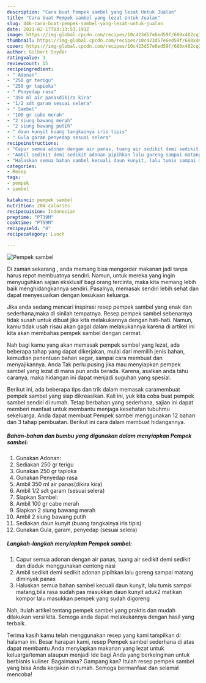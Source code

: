 ```yaml
---
description: "Cara buat Pempek sambel yang lezat Untuk Jualan"
title: "Cara buat Pempek sambel yang lezat Untuk Jualan"
slug: 446-cara-buat-pempek-sambel-yang-lezat-untuk-jualan
date: 2021-02-17T03:13:53.191Z
image: https://img-global.cpcdn.com/recipes/10c423d57e6ed59f/680x482cq70/pempek-sambel-foto-resep-utama.jpg
thumbnail: https://img-global.cpcdn.com/recipes/10c423d57e6ed59f/680x482cq70/pempek-sambel-foto-resep-utama.jpg
cover: https://img-global.cpcdn.com/recipes/10c423d57e6ed59f/680x482cq70/pempek-sambel-foto-resep-utama.jpg
author: Gilbert Snyder
ratingvalue: 3
reviewcount: 15
recipeingredient:
- " Adonan"
- "250 gr terigu"
- "250 gr tapioka"
- " Penyedap rasa"
- "350 ml air panasdikira kira"
- "1/2 sdt garam sesuai selera"
- " Sambel"
- "100 gr cabe merah"
- "2 siung bawang merah"
- "2 siung bawang putih"
- " daun kunyit buang tangkainya iris tipis"
- " Gula garam penyedap sesuai selera"
recipeinstructions:
- "Capur semua adonan dengan air panas, tuang air sedikit demi sedikit dan diaduk menggunakan centong nasi"
- "Ambil sedikit demi sedikit adonan pipihkan lalu goreng sampai matang diminyak panas"
- "Haluskan semua bahan sambel kecuali daun kunyit, lalu tumis sampai matang,bila rasa sudah pas masukkan daun kunyit aduk2 matikan kompor lalu masukkan pempek yang sudah digoreng"
categories:
- Resep
tags:
- pempek
- sambel

katakunci: pempek sambel 
nutrition: 204 calories
recipecuisine: Indonesian
preptime: "PT39M"
cooktime: "PT59M"
recipeyield: "4"
recipecategory: Lunch

---
```



![Pempek sambel](https://img-global.cpcdn.com/recipes/10c423d57e6ed59f/680x482cq70/pempek-sambel-foto-resep-utama.jpg)

Di zaman  sekarang , anda memang bisa mengorder makanan jadi tanpa harus repot membuatnya sendiri. Namun, untuk mereka yang ingin menyuguhkan sajian eksklusif bagi orang tercinta, maka kita memang lebih baik menghidangkannya sendiri. Pasalnya, memasak sendiri lebih sehat dan dapat menyesuaikan dengan kesukaan keluarga.

Jika anda sedang mencari inspirasi resep pempek sambel yang enak dan sederhana,maka di sinilah tempatnya. Resep pempek sambel  sebenarnya tidak susah untuk dibuat jika kita melakukannya dengan hati-hati. Namun, kamu tidak usah risau akan gagal dalam melakukannya 
karena di artikel ini kita akan membahas pempek sambel dengan cermat.  



Nah bagi kamu yang akan memasak pempek sambel yang lezat, ada beberapa tahap yang dapat dikerjakan, mulai dari memilih jenis bahan, kemudian penentuan bahan segar, sampai cara membuat dan menyajikannya. Anda Tak perlu pusing jika mau menyiapkan pempek sambel yang lezat di mana pun anda berada. Karena, asalkan anda  tahu caranya, maka hidangan ini dapat menjadi suguhan yang spesial.

Berikut ini, ada beberapa tips dan trik dalam memasak caramembuat pempek sambel yang siap dikreasikan. Kali ini, yuk kita coba buat pempek sambel sendiri di rumah. Tetap berbahan yang sederhana, sajian ini dapat memberi manfaat untuk membantu menjaga kesehatan tubuhmu sekeluarga. Anda dapat membuat Pempek sambel menggunakan 12 bahan dan 3 tahap pembuatan. Berikut ini cara dalam membuat hidangannya.

<!--inarticleads1-->

##### Bahan-bahan dan bumbu yang digunakan dalam menyiapkan Pempek sambel:

1. Gunakan  Adonan:
1. Sediakan 250 gr terigu
1. Gunakan 250 gr tapioka
1. Gunakan  Penyedap rasa
1. Ambil 350 ml air panas(dikira kira)
1. Ambil 1/2 sdt garam (sesuai selera)
1. Siapkan  Sambel:
1. Ambil 100 gr cabe merah
1. Siapkan 2 siung bawang merah
1. Ambil 2 siung bawang putih
1. Sediakan  daun kunyit (buang tangkainya iris tipis)
1. Gunakan  Gula, garam, penyedap (sesuai selera)




<!--inarticleads2-->

##### Langkah-langkah menyiapkan Pempek sambel:

1. Capur semua adonan dengan air panas, tuang air sedikit demi sedikit dan diaduk menggunakan centong nasi
1. Ambil sedikit demi sedikit adonan pipihkan lalu goreng sampai matang diminyak panas
1. Haluskan semua bahan sambel kecuali daun kunyit, lalu tumis sampai matang,bila rasa sudah pas masukkan daun kunyit aduk2 matikan kompor lalu masukkan pempek yang sudah digoreng




Nah, itulah artikel tentang  pempek sambel  yang praktis dan mudah dilakukan versi kita. Semoga anda dapat melakukannya dengan hasil yang terbaik. 

Terima kasih kamu telah menggunakan resep yang kami tampilkan di halaman ini. Besar harapan kami, resep  Pempek sambel sederhana di atas dapat membantu Anda menyiapkan makanan yang lezat untuk keluarga/teman ataupun menjadi ide bagi Anda yang berkeinginan untuk berbisnis kuliner. Bagaimana? Gampang kan? Itulah resep pempek sambel yang bisa Anda kerjakan di rumah. Semoga bermanfaat dan selamat mencoba!

